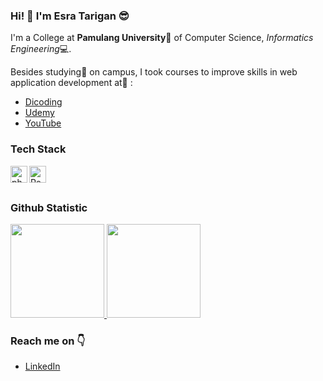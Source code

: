 ### Hi! 👋 I'm Esra Tarigan 😎

I'm a College at **Pamulang University**🏫 of Computer Science, *Informatics Engineering*💻.

Besides studying📘 on campus, I took courses to improve skills in web application development at🔭 :
 + [Dicoding](https://www.dicoding.com/)
 + [Udemy](https://www.udemy.com/)
 + [YouTube](https://www.youtube.com/freecodecamp)

### Tech Stack
<a href="https://seeklogo.com/vector-logo/363134/laravel"><img align="left" alt="php" title="php" width="27px" src="https://seeklogo.com/images/L/laravel-logo-41EC1D4C3F-seeklogo.com.png" /></a>
<a href="https://reactjs.org/"><img align="left" alt="React" title="React" width="27px" src="https://cdn.worldvectorlogo.com/logos/react-2.svg" /></a>
<br>
<br>

### Github Statistic
<p align="left">
<a href="https://github.com/EsraTarigan">
  <img height="150em" src="https://github-readme-stats-eight-theta.vercel.app/api?username=EsraTarigan&show_icons=true&theme=algolia&include_all_commits=true&count_private=true"/>
  <img height="150em" src="https://github-readme-stats-eight-theta.vercel.app/api/top-langs/?username=EsraTarigan&layout=compact&langs_count=8&theme=algolia"/>
</a>
</p>

### Reach me on 👇
 - [LinkedIn](www.linkedin.com/in/esra-tarigan)

<!--
**EsraTarigan/EsraTarigan** is a ✨ _special_ ✨ repository because its `README.md` (this file) appears on your GitHub profile.

Here are some ideas to get you started:

- 🔭 I’m currently working on ...
- 🌱 I’m currently learning ...
- 👯 I’m looking to collaborate on ...
- 🤔 I’m looking for help with ...
- 💬 Ask me about ...
- 📫 How to reach me: ...
- 😄 Pronouns: ...
- ⚡ Fun fact: ...
-->
